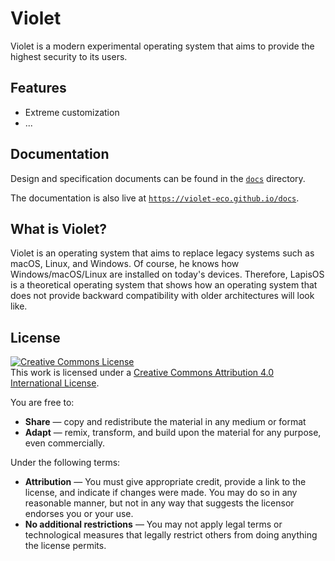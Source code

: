 # Violet
Violet is a modern experimental operating system that
aims to provide the highest security to its users.

## Features
- Extreme customization
- ...

## Documentation

Design and specification documents can be found in the [`docs`](docs) directory.

The documentation is also live at [`https://violet-eco.github.io/docs`](https://violet-eco.github.io/docs).

## What is Violet?
Violet is an operating system that aims to replace
legacy systems such as macOS, Linux, and Windows.
Of course, he knows how Windows/macOS/Linux are
installed on today's devices. Therefore, LapisOS
is a theoretical operating system that shows how
an operating system that does not provide backward
compatibility with older architectures will look like.

## License

<a rel="license" href="http://creativecommons.org/licenses/by/4.0/"><img alt="Creative Commons License" style="border-width:0" src="https://i.creativecommons.org/l/by/4.0/88x31.png" /></a><br />This work is licensed under a <a rel="license" href="http://creativecommons.org/licenses/by/4.0/">Creative Commons Attribution 4.0 International License</a>.

You are free to:
- **Share** — copy and redistribute the material in any medium or format 
- **Adapt** — remix, transform, and build upon the material
for any purpose, even commercially.

Under the following terms:
- **Attribution** — You must give appropriate credit, provide a link to the license,
and indicate if changes were made. You may do so in any reasonable manner, but not in any
way that suggests the licensor endorses you or your use. 
- **No additional restrictions** — You may not apply legal terms or technological measures
that legally restrict others from doing anything the license permits.
